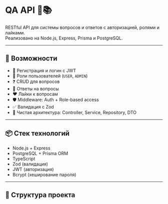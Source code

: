 # QA API 🧠📚

RESTful API для системы вопросов и ответов с авторизацией, ролями и лайками.  
Реализовано на Node.js, Express, Prisma и PostgreSQL.

---

## 🚀 Возможности

- 🔐 Регистрация и логин с JWT
- 👤 Роли пользователей (`USER`, `ADMIN`)
- ❓ CRUD для вопросов
- 💬 Ответы на вопросы
- ❤️ Лайки к вопросам
- 🛡️ Middleware: Auth + Role-based access
- ✅ Валидация с Zod
- 🧱 Чистая архитектура: Controller, Service, Repository, DTO

---

## 📦 Стек технологий

- Node.js + Express
- PostgreSQL + Prisma ORM
- TypeScript
- Zod (валидация)
- JWT (авторизация)
- Bcrypt (хеширование пароля)

---

## 📁 Структура проекта

